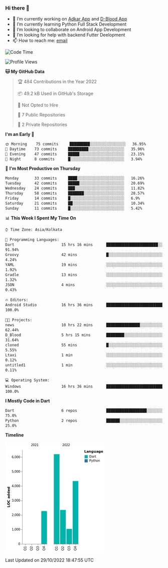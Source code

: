 ### Hi there 👋

- 🔭 I’m currently working on [Adkar App](https://github.com/pilgrimfathers/adkarApp) and [D-Blood App](https://github.com/LinoShaji/D-Blood)
- 🌱 I’m currently learning Python Full Stack Development
- 👯 I’m looking to collaborate on Android App Development
- 🤔 I’m looking for help with backend Futter Deelopment
- 📫 How to reach me: [email](mailto:linoshaji23@gmail.com)

<!--START_SECTION:waka-->
![Code Time](http://img.shields.io/badge/Code%20Time-28%20hrs%2049%20mins-blue)

![Profile Views](http://img.shields.io/badge/Profile%20Views-0-blue)

**🐱 My GitHub Data** 

> 🏆 484 Contributions in the Year 2022
 > 
> 📦 49.2 kB Used in GitHub's Storage 
 > 
> 🚫 Not Opted to Hire
 > 
> 📜 7 Public Repositories 
 > 
> 🔑 2 Private Repositories  
 > 
**I'm an Early 🐤** 

```text
🌞 Morning    75 commits     █████████░░░░░░░░░░░░░░░░   36.95% 
🌆 Daytime    73 commits     █████████░░░░░░░░░░░░░░░░   35.96% 
🌃 Evening    47 commits     █████░░░░░░░░░░░░░░░░░░░░   23.15% 
🌙 Night      8 commits      █░░░░░░░░░░░░░░░░░░░░░░░░   3.94%

```
📅 **I'm Most Productive on Thursday** 

```text
Monday       33 commits     ████░░░░░░░░░░░░░░░░░░░░░   16.26% 
Tuesday      42 commits     █████░░░░░░░░░░░░░░░░░░░░   20.69% 
Wednesday    24 commits     ███░░░░░░░░░░░░░░░░░░░░░░   11.82% 
Thursday     58 commits     ███████░░░░░░░░░░░░░░░░░░   28.57% 
Friday       14 commits     █░░░░░░░░░░░░░░░░░░░░░░░░   6.9% 
Saturday     21 commits     ██░░░░░░░░░░░░░░░░░░░░░░░   10.34% 
Sunday       11 commits     █░░░░░░░░░░░░░░░░░░░░░░░░   5.42%

```


📊 **This Week I Spent My Time On** 

```text
⌚︎ Time Zone: Asia/Kolkata

💬 Programming Languages: 
Dart                     15 hrs 16 mins      ███████████████████████░░   91.94% 
Groovy                   42 mins             █░░░░░░░░░░░░░░░░░░░░░░░░   4.24% 
YAML                     19 mins             ░░░░░░░░░░░░░░░░░░░░░░░░░   1.92% 
Gradle                   13 mins             ░░░░░░░░░░░░░░░░░░░░░░░░░   1.32% 
JSON                     4 mins              ░░░░░░░░░░░░░░░░░░░░░░░░░   0.43%

🔥 Editors: 
Android Studio           16 hrs 36 mins      █████████████████████████   100.0%

🐱‍💻 Projects: 
news                     10 hrs 22 mins      ███████████████░░░░░░░░░░   62.44% 
D_Blood                  5 hrs 15 mins       ████████░░░░░░░░░░░░░░░░░   31.64% 
cloned                   55 mins             █░░░░░░░░░░░░░░░░░░░░░░░░   5.55% 
Ltaxi                    1 min               ░░░░░░░░░░░░░░░░░░░░░░░░░   0.12% 
untitled1                1 min               ░░░░░░░░░░░░░░░░░░░░░░░░░   0.11%

💻 Operating System: 
Windows                  16 hrs 36 mins      █████████████████████████   100.0%

```

**I Mostly Code in Dart** 

```text
Dart                     6 repos             ██████████████████░░░░░░░   75.0% 
Python                   2 repos             ██████░░░░░░░░░░░░░░░░░░░   25.0%

```


**Timeline**

![Chart not found](https://raw.githubusercontent.com/LinoShaji/LinoShaji/main/charts/bar_graph.png) 


 Last Updated on 29/10/2022 18:47:55 UTC
<!--END_SECTION:waka-->
